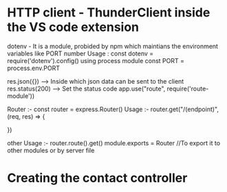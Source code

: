 # HTTP client - ThunderClient inside the VS code extension

dotenv - It is a module, probided by npm which maintians the environment variables like PORT number
Usage : const dotenv = require('dotenv').config()
        using process module const PORT = process.env.PORT

res.json({}) --> Inside which json data can be sent to the client
res.status(200) --> Set the status code
app.use("route", require('route-module'))


Router :- const router = express.Router()
Usage :- router.get("/(endpoint)", (req, res) => {

})

other Usage :- router.route().get()
module.exports = Router //To export it to other modules or by server file


# Creating the contact controller
